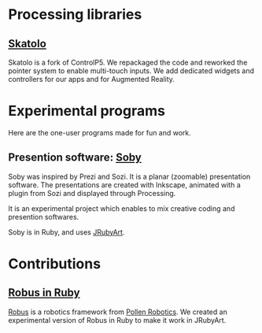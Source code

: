 


# Processing libraries

## [Skatolo](https://rea-lity-tech.github.io/Skatolo/)

Skatolo is a fork of ControlP5. We repackaged the code and reworked the pointer system to enable multi-touch inputs. We add dedicated widgets and 
controllers for our apps and for Augmented Reality. 

# Experimental programs

Here are the one-user programs made for fun and work. 

## Presention software: [Soby](https://github.com/poqudrof/Soby)

Soby was inspired by Prezi and Sozi. It is a planar (zoomable) presentation software. 
The presentations are created with Inkscape, animated with a plugin from Sozi and displayed through Processing. 

It is an experimental project which enables to mix creative coding and presention softwares. 

Soby is in Ruby, and uses [JRubyArt](https://github.com/ruby-processing/JRubyArt).  


# Contributions

## [Robus in Ruby](https://github.com/Rea-lity-Tech/RobusRuby) 

[Robus](https://github.com/pollen/pyrobus) is a robotics framework from [Pollen Robotics](http://pollen-robotics.com/). 
We created an experimental version of Robus in Ruby to make it work in JRubyArt. 

